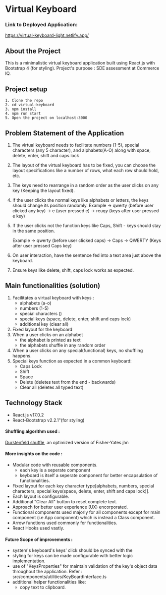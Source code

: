 # Virtual Keyboard

### Link to Deployed Application:
https://virtual-keyboard-light.netlify.app/

## About the Project
This is a minimalistic virtual keyboard application built using React.js with Bootstrap 4 (for styling).
Project's purpose : SDE assessment at Commerce IQ.

## Project setup

```
1. Clone the repo
2. cd virtual-keyboard
3. npm install
4. npm run start
5. Open the project on localhost:3000
```

## Problem Statement of the Application

1. The virtual keyboard needs to facilitate numbers (1-5), special characters (any 5 character), and alphabets(A-O) along with space, delete, enter, shift and caps lock

2. The layout of the virtual keyboard has to be fixed, you can choose the layout specifications like a number of rows, what each row should hold, etc.

3. The keys need to rearrange in a random order as the user clicks on any key (Keeping the layout fixed).

4. If the user clicks the normal keys like alphabets or letters, the keys should change its position randomly.
Example → qwerty (before user clicked any key) → e (user pressed e) →  reuqy (keys after user pressed e key)

5. If the user clicks not the function keys like Caps, Shift - keys should stay in the same position.

    Example → qwerty (before user clicked caps) → Caps → QWERTY (Keys after user pressed Caps key)

6. On user interaction, have the sentence fed into a text area just above the keyboard.

7. Ensure keys like delete, shift, caps lock works as expected.


## Main functionalities (solution)

1. Facilitates a virtual keyboard with keys :
    - alphabets (a-o)
    - numbers (1-5)
    - special characters ()
    - special keys (space, delete, enter, shift and caps lock)
    - additional key (clear all)
2. Fixed layout for the keyboard
3. When a user clicks on an alphabet
    - the alphabet is printed as text
    - the alphabets shuffle in any random order
4. When a user clicks on any special(functional) keys, no shuffling happens.
5. Special keys function as expected in a common keyboard:
    - Caps Lock
    - Shift
    - Space
    - Delete (deletes text from the end - backwards)
    - Clear all (deletes all typed text)

## Technology Stack

- React.js v17.0.2
- React-Bootstrap v2.2.1"(for styling)

#### Shuffling algorithm used :
<ins>Durstenfeld shuffle</ins>, an optimized version of Fisher-Yates jhn

#### More insights on the code :
- Modular code with reusable components.
    - each key is a seperate component
    - keyboard is itself a seperate component for better encapsulation of functionalities.
- Fixed layout for each key character type[alphabets, numbers, special characters, special keys(space, delete, enter, shift and caps lock)].
- Each layout is configurable.
- Additional "Clear All" button to reset complete text.
- Approach for better user experience (UX) encorporated.
- Functional components used majorly for all components except for main component (i.e App component) which is instead a Class component.
- Arrow functions used commonly for functionalities.
- React Hooks used vastly.


#### Future Scope of improvements : 
- system's keyboard's keys' click should be synced with the 
- styling for keys can be made configurable with better logic implementation.
- use of "KeysProperties" for maintain validation of the key's object data throughout the application. Refer : src/components/utilities/KeyBoardInterface.ts
- additional helper functionalities like:   
    - copy text to clipboard.

